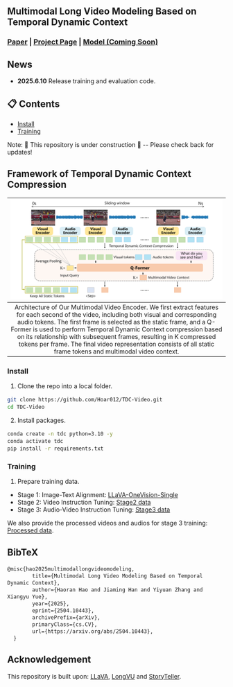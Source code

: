 ## Multimodal Long Video Modeling Based on Temporal Dynamic Context

### [Paper](https://arxiv.org/abs/2504.10443) | [Project Page](https://hoar012.github.io/TDC-Project/) | [Model (Coming Soon)](https://github.com/Hoar012/TDC-Video)


## News
- **2025.6.10** Release training and evaluation code.

<!-- ## Unified Multimodal Long Video Understanding
| <img src="./images/teaser.png" alt="MM-Video" width="600"> |
|:--:| -->


## 📋 Contents

- [Install](#install)
- [Training](#Training)
<!-- - [Models](#models)
- [Demo](#demo)
- [Data](#data)
- [Evaluation](#evaluation) -->

Note: 🚧 This repository is under construction 🚧 -- Please check back for updates!

## Framework of Temporal Dynamic Context Compression
| ![TDC](./images/framework.png) |
|:--:|
| Architecture of Our Multimodal Video Encoder. We first extract features for each second of the video, including both visual and corresponding audio tokens. The first frame is selected as the static frame, and a Q-Former is used to perform Temporal Dynamic Context compression based on its relationship with subsequent frames, resulting in K compressed tokens per frame. The final video representation consists of all static frame tokens and multimodal video context. |

### Install

1. Clone the repo into a local folder.

```bash
git clone https://github.com/Hoar012/TDC-Video.git
cd TDC-Video
```

2. Install packages.

```bash
conda create -n tdc python=3.10 -y
conda activate tdc
pip install -r requirements.txt
```

### Training

1. Prepare training data.

+ Stage 1: Image-Text Alignment: [LLaVA-OneVision-Single](https://huggingface.co/datasets/lmms-lab/LLaVA-OneVision-Data)
+ Stage 2: Video Instruction Tuning: [Stage2 data](https://huggingface.co/datasets/Hoar012/TDC_training_data/tree/main/stage2_data)
+ Stage 3: Audio-Video Instruction Tuning: [Stage3 data](https://huggingface.co/datasets/Hoar012/TDC_training_data/tree/main/stage3_data)

We also provide the processed videos and audios for stage 3 training: [Processed data](https://huggingface.co/datasets/Hoar012/TDC_training_data).



## BibTeX
```
@misc{hao2025multimodallongvideomodeling,
        title={Multimodal Long Video Modeling Based on Temporal Dynamic Context}, 
        author={Haoran Hao and Jiaming Han and Yiyuan Zhang and Xiangyu Yue},
        year={2025},
        eprint={2504.10443},
        archivePrefix={arXiv},
        primaryClass={cs.CV},
        url={https://arxiv.org/abs/2504.10443}, 
  }
```


## Acknowledgement

This repository is built upon: [LLaVA](https://github.com/haotian-liu/LLaVA), [LongVU](https://github.com/Vision-CAIR/LongVU) and [StoryTeller](https://github.com/hyc2026/storyteller).